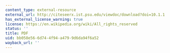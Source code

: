 ```yaml
---
content_type: external-resource
external_url: http://citeseerx.ist.psu.edu/viewdoc/download?doi=10.1.1.725.1429&rep=rep1&type=pdf
has_external_license_warning: true
license: https://en.wikipedia.org/wiki/All_rights_reserved
status: ''
title: PDF
uid: bb058e56-6d74-4f94-a479-9d6da94f6a52
wayback_url: ''
---
```

